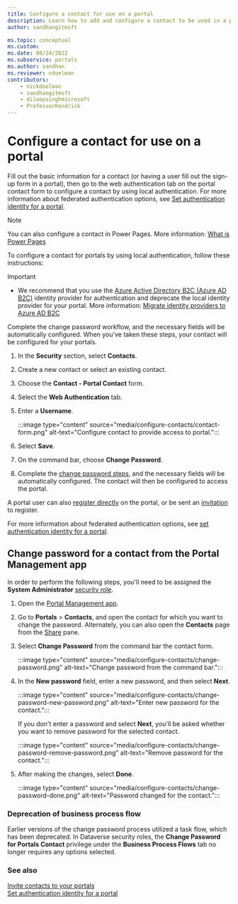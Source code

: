 ```yaml
---
title: Configure a contact for use on a portal
description: Learn how to add and configure a contact to be used in a portal.
author: sandhangitmsft

ms.topic: conceptual
ms.custom: 
ms.date: 08/24/2022
ms.subservice: portals
ms.author: sandhan
ms.reviewer: ndoelman
contributors:
    - nickdoelman
    - sandhangitmsft
    - dileepsinghmicrosoft
    - ProfessorKendrick
---
```


# Configure a contact for use on a portal

Fill out the basic information for a contact (or having a user fill out the sign-up form in a portal), then go to the web authentication tab on the portal contact form to configure a contact by using local authentication. For more information about federated authentication options, see [Set authentication identity for a portal](set-authentication-identity.md). 

> [!NOTE] 
> You can also configure a contact in Power Pages. More information: [What is Power Pages](/power-pages/introduction)

To configure a contact for portals by using local authentication, follow these instructions:  

> [!IMPORTANT]
> - We recommend that you use the [Azure Active Directory B2C (Azure AD B2C)](configure-azure-ad-b2c-provider.md) identity provider for authentication and deprecate the local identity provider for your portal. More information: [Migrate identity providers to Azure AD B2C](migrate-identity-providers.md)

Complete the change password workflow, and the necessary fields will be automatically configured. When you've taken these steps, your contact will be configured for your portals.

1. In the **Security** section, select **Contacts**.

1. Create a new contact or select an existing contact.

1. Choose the **Contact - Portal Contact** form.

1. Select the **Web Authentication** tab.

1. Enter a **Username**.

    :::image type="content" source="media/configure-contacts/contact-form.png" alt-text="Configure contact to provide access to portal.":::

1. Select **Save**.

1. On the command bar, choose **Change Password**.

1. Complete the [change password steps](#change-password-for-a-contact-from-the-portal-management-app), and the necessary fields will be automatically configured. The contact will then be configured to access the portal.

A portal user can also [register directly](set-authentication-identity.md#sign-up-by-using-a-local-identity-or-external-identity) on the portal, or be sent an [invitation](invite-contacts.md) to register. 

For more information about federated authentication options, see [set authentication identity for a portal](set-authentication-identity.md). 

## Change password for a contact from the Portal Management app

In order to perform the following steps, you'll need to be assigned the **System Administrator** [security role](/power-platform/admin/database-security). 

1. Open the [Portal Management app](configure-portal.md).

1. Go to **Portals** > **Contacts**, and open the contact for which you want to change the password.
    Alternately, you can also open the **Contacts** page from the [Share](../manage-existing-portals.md#share) pane. 

1. Select **Change Password** from the command bar the contact form.

    :::image type="content" source="media/configure-contacts/change-password.png" alt-text="Change password from the command bar.":::

1. In the **New password** field, enter a new password, and then select **Next**.

    :::image type="content" source="media/configure-contacts/change-password-new-password.png" alt-text="Enter new password for the contact.":::

    If you don't enter a password and select **Next**, you'll be asked whether you want to remove password for the selected contact.

    :::image type="content" source="media/configure-contacts/change-password-remove-password.png" alt-text="Remove password for the contact.":::

1. After making the changes, select **Done**.

    :::image type="content" source="media/configure-contacts/change-password-done.png" alt-text="Password changed for the contact.":::

### Deprecation of business process flow

Earlier versions of the change password process utilized a task flow, which has been deprecated. In Dataverse security roles, the **Change Password for Portals Contact** privilege under the **Business Process Flows** tab no longer requires any options selected.

### See also
[Invite contacts to your portals](invite-contacts.md)  
[Set authentication identity for a portal](set-authentication-identity.md)  

